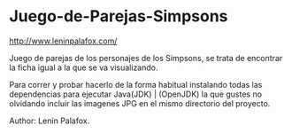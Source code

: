 Juego-de-Parejas-Simpsons
=========================
http://www.leninpalafox.com/

Juego de parejas de los personajes de los Simpsons, se trata
de encontrar la ficha igual a la que se va visualizando.


Para correr y probar hacerlo de la forma habitual instalando todas las dependencias
para ejecutar Java(JDK) | (OpenJDK) la que gustes no olvidando incluir las imagenes JPG 
en el mismo directorio del proyecto.

Author: Lenin Palafox.
